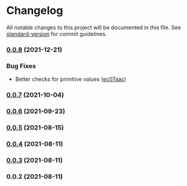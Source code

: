 # Changelog

All notable changes to this project will be documented in this file. See [standard-version](https://github.com/conventional-changelog/standard-version) for commit guidelines.

### [0.0.8](https://github.com/christopher-caldwell/react-hooks/compare/v0.0.7...v0.0.8) (2021-12-21)


### Bug Fixes

* Better checks for primitive values ([ec07aac](https://github.com/christopher-caldwell/react-hooks/commit/ec07aac3bd7bf43160b434ba1a6c88f3b9763227))

### [0.0.7](https://github.com/christopher-caldwell/react-hooks/compare/v0.0.6...v0.0.7) (2021-10-04)

### [0.0.6](https://github.com/christopher-caldwell/react-hooks/compare/v0.0.5...v0.0.6) (2021-09-23)

### [0.0.5](https://github.com/christopher-caldwell/react-hooks/compare/v0.0.4...v0.0.5) (2021-08-15)

### [0.0.4](https://github.com/christopher-caldwell/react-hooks/compare/v0.0.3...v0.0.4) (2021-08-11)

### [0.0.3](https://github.com/christopher-caldwell/react-hooks/compare/v0.0.2...v0.0.3) (2021-08-11)

### 0.0.2 (2021-08-11)
